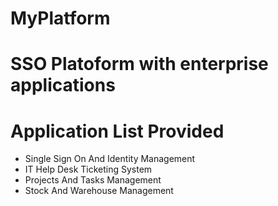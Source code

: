 # MyPlatform

# SSO Platoform with enterprise applications 

# Application List Provided
- Single Sign On And Identity Management
- IT Help Desk Ticketing System
- Projects And Tasks Management
- Stock And Warehouse Management
